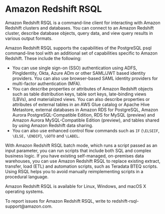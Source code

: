 # Amazon Redshift RSQL<a name="rsql-query-tool"></a>

 Amazon Redshift RSQL is a command\-line client for interacting with Amazon Redshift clusters and databases\. You can connect to an Amazon Redshift cluster, describe database objects, query data, and view query results in various output formats\. 

 Amazon Redshift RSQL supports the capabilities of the PostgreSQL psql command\-line tool with an additional set of capabilities specific to Amazon Redshift\. These include the following: 
+ You can use single sign\-on \(SSO\) authentication using ADFS, PingIdentity, Okta, Azure ADm or other SAML/JWT based identity providers\. You can also use browser\-based SAML identity providers for multi\-factor authentication \(MFA\)\.
+ You can describe properties or attributes of Amazon Redshift objects such as table distribution keys, table sort keys, late\-binding views \(LBVs\), and materialized views\. You can also describe properties or attributes of external tables in an AWS Glue catalog or Apache Hive Metastore, external databases in Amazon RDS for PostgreSQL, Amazon Aurora PostgreSQL\-Compatible Edition, RDS for MySQL \(preview\) and Amazon Aurora MySQL\-Compatible Edition \(preview\), and tables shared by using Amazon Redshift data sharing\.
+ You can also use enhanced control flow commands such as `IF` \(`\ELSEIF`, `\ELSE,` `\ENDIF`\), `\GOTO` and `\LABEL`\.

 With Amazon Redshift RSQL batch mode, which runs a script passed as an input parameter, you can run scripts that include both SQL and complex business logic\. If you have existing self\-managed, on\-premises data warehouses, you can use Amazon Redshift RSQL to replace existing extract, transfer, load \(ETL\) and automation scripts, such as Teradata BTEQ scripts\. Using RSQL helps you to avoid manually reimplementing scripts in a procedural language\. 

 Amazon Redshift RSQL is available for Linux, Windows, and macOS X operating systems\. 

To report issues for Amazon Redshift RSQL, write to redshift\-rsql\-support@amazon\.com\.